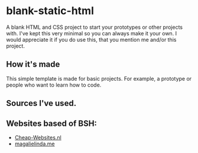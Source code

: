 # blank-static-html
A blank HTML and CSS project to start your prototypes or other projects with.
I've kept this very minimal so you can always make it your own. I would appreciate it if you do use this, that you mention me and/or this project.

## How it's made
This simple template is made for basic projects. For example, a prototype or people who want to learn how to code.


## Sources I've used.

## Websites based of BSH:
- [Cheap-Websites.nl](https://cheap-websites.nl)
- [magalielinda.me](https://magalielinda.me)



